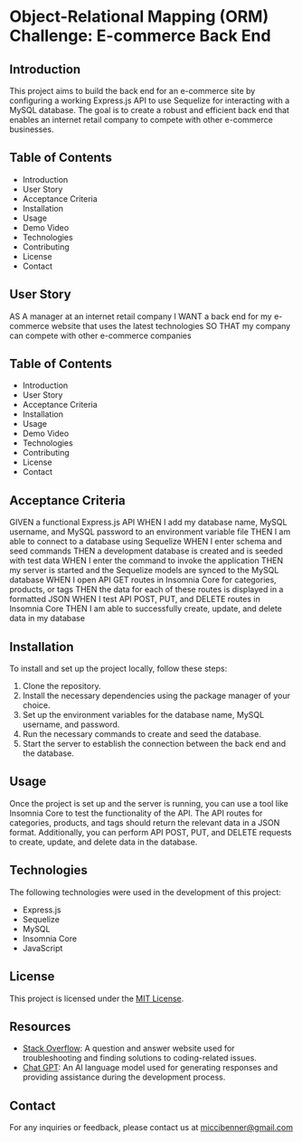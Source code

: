 # Object-Relational Mapping (ORM) Challenge: E-commerce Back End

## Introduction

This project aims to build the back end for an e-commerce site by configuring a working Express.js API to use Sequelize for interacting with a MySQL database. The goal is to create a robust and efficient back end that enables an internet retail company to compete with other e-commerce businesses.

## Table of Contents

- Introduction
- User Story
- Acceptance Criteria
- Installation
- Usage
- Demo Video
- Technologies
- Contributing
- License
- Contact

## User Story

AS A manager at an internet retail company
I WANT a back end for my e-commerce website that uses the latest technologies
SO THAT my company can compete with other e-commerce companies


## Table of Contents

- Introduction
- User Story
- Acceptance Criteria
- Installation
- Usage
- Demo Video
- Technologies
- Contributing
- License
- Contact

## Acceptance Criteria

GIVEN a functional Express.js API
WHEN I add my database name, MySQL username, and MySQL password to an environment variable file
THEN I am able to connect to a database using Sequelize
WHEN I enter schema and seed commands
THEN a development database is created and is seeded with test data
WHEN I enter the command to invoke the application
THEN my server is started and the Sequelize models are synced to the MySQL database
WHEN I open API GET routes in Insomnia Core for categories, products, or tags
THEN the data for each of these routes is displayed in a formatted JSON
WHEN I test API POST, PUT, and DELETE routes in Insomnia Core
THEN I am able to successfully create, update, and delete data in my database


## Installation

To install and set up the project locally, follow these steps:

1. Clone the repository.
2. Install the necessary dependencies using the package manager of your choice.
3. Set up the environment variables for the database name, MySQL username, and password.
4. Run the necessary commands to create and seed the database.
5. Start the server to establish the connection between the back end and the database.

## Usage

Once the project is set up and the server is running, you can use a tool like Insomnia Core to test the functionality of the API. The API routes for categories, products, and tags should return the relevant data in a JSON format. Additionally, you can perform API POST, PUT, and DELETE requests to create, update, and delete data in the database.

## Technologies

The following technologies were used in the development of this project:

- Express.js
- Sequelize
- MySQL
- Insomnia Core
- JavaScript

## License

This project is licensed under the [MIT License](LICENSE).

## Resources

- [Stack Overflow](https://stackoverflow.com): A question and answer website used for troubleshooting and finding solutions to coding-related issues.
- [Chat GPT](https://www.openai.com/chatgpt/): An AI language model used for generating responses and providing assistance during the development process.

## Contact

For any inquiries or feedback, please contact us at miccibenner@gmail.com
